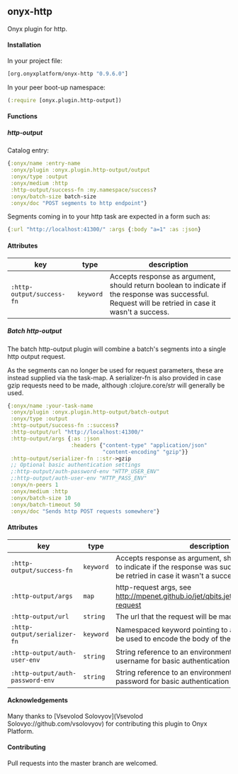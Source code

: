 ## onyx-http

Onyx plugin for http.

#### Installation

In your project file:

```clojure
[org.onyxplatform/onyx-http "0.9.6.0"]
```

In your peer boot-up namespace:

```clojure
(:require [onyx.plugin.http-output])
```

#### Functions

##### http-output

Catalog entry:

```clojure
{:onyx/name :entry-name
 :onyx/plugin :onyx.plugin.http-output/output
 :onyx/type :output
 :onyx/medium :http
 :http-output/success-fn :my.namespace/success?
 :onyx/batch-size batch-size
 :onyx/doc "POST segments to http endpoint"}
```

Segments coming in to your http task are expected in a form such as:
```clojure
{:url "http://localhost:41300/" :args {:body "a=1" :as :json}
```

#### Attributes

|key                           | type      | description
|------------------------------|-----------|------------
|`:http-output/success-fn`     | `keyword` | Accepts response as argument, should return boolean to indicate if the response was successful. Request will be retried in case it wasn't a success.


##### Batch http-output

The batch http-output plugin will combine a batch's segments into a single http output request.

As the segments can no longer be used for request parameters, these are instead supplied via the task-map. 
A serializer-fn is also provided in case gzip requests need to be made, although :clojure.core/str will generally be used.

```clojure
{:onyx/name :your-task-name
 :onyx/plugin :onyx.plugin.http-output/batch-output
 :onyx/type :output
 :http-output/success-fn ::success?
 :http-output/url "http://localhost:41300/" 
 :http-output/args {:as :json
                    :headers {"content-type" "application/json"
                              "content-encoding" "gzip"}}
 :http-output/serializer-fn ::str->gzip
 ;; Optional basic authentication settings
 ;:http-output/auth-password-env "HTTP_USER_ENV"
 ;:http-output/auth-user-env "HTTP_PASS_ENV"
 :onyx/n-peers 1
 :onyx/medium :http
 :onyx/batch-size 10
 :onyx/batch-timeout 50
 :onyx/doc "Sends http POST requests somewhere"}
```

#### Attributes

|key                             | type      | description
|--------------------------------|-----------|------------
|`:http-output/success-fn`       | `keyword` | Accepts response as argument, should return boolean to indicate if the response was successful. Request will be retried in case it wasn't a success.
|`:http-output/args`             | `map`     | http-request args, see http://mpenet.github.io/jet/qbits.jet.client.http.html#var-request
|`:http-output/url`              | `string`  | The url that the request will be made to
|`:http-output/serializer-fn`    | `keyword` | Namespaced keyword pointing to a serializer fn that will be used to encode the body of the request.
|`:http-output/auth-user-env`    | `string`  | String reference to an environment variable holding an username for basic authentication
|`:http-output/auth-password-env`| `string`  | String reference to an environment variable holding a password for basic authentication

#### Acknowledgements

Many thanks to [Vsevolod Solovyov](Vsevolod Solovyo://github.com/vsolovyov) for contributing this plugin to Onyx Platform.


#### Contributing

Pull requests into the master branch are welcomed.
